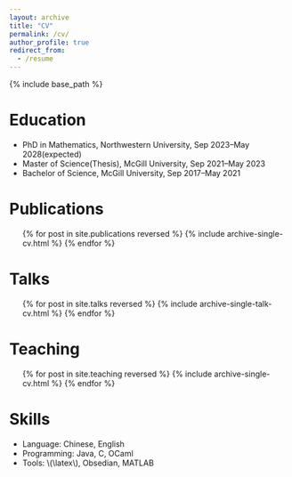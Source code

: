 ```yaml
---
layout: archive
title: "CV"
permalink: /cv/
author_profile: true
redirect_from:
  - /resume
---
```


{% include base_path %}

# Education

- PhD in Mathematics, Northwestern University, Sep 2023–May 2028(expected)
- Master of Science(Thesis), McGill University, Sep 2021–May 2023
- Bachelor of Science, McGill University, Sep 2017–May 2021

# Publications

  <ul>{% for post in site.publications reversed %}
    {% include archive-single-cv.html %}
  {% endfor %}</ul>

# Talks

  <ul>{% for post in site.talks reversed %}
    {% include archive-single-talk-cv.html  %}
  {% endfor %}</ul>
  
# Teaching

  <ul>{% for post in site.teaching reversed %}
    {% include archive-single-cv.html %}
  {% endfor %}</ul>

  
# Skills

* Language: Chinese, English
* Programming: Java, C, OCaml
* Tools: \\(\latex\\), Obsedian, MATLAB


  

  
